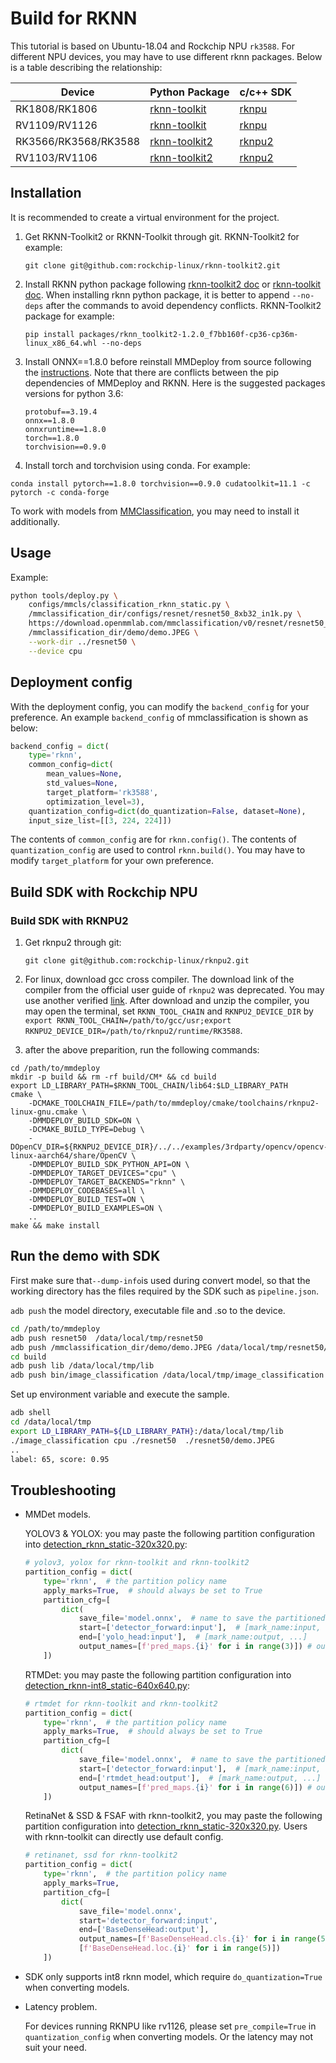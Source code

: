 # Build for RKNN

This tutorial is based on Ubuntu-18.04 and Rockchip NPU `rk3588`. For different NPU devices, you may have to use different rknn packages.
Below is a table describing the relationship:

| Device               | Python Package                                                   | c/c++ SDK                                          |
| -------------------- | ---------------------------------------------------------------- | -------------------------------------------------- |
| RK1808/RK1806        | [rknn-toolkit](https://github.com/rockchip-linux/rknn-toolkit)   | [rknpu](https://github.com/rockchip-linux/rknpu)   |
| RV1109/RV1126        | [rknn-toolkit](https://github.com/rockchip-linux/rknn-toolkit)   | [rknpu](https://github.com/rockchip-linux/rknpu)   |
| RK3566/RK3568/RK3588 | [rknn-toolkit2](https://github.com/rockchip-linux/rknn-toolkit2) | [rknpu2](https://github.com/rockchip-linux/rknpu2) |
| RV1103/RV1106        | [rknn-toolkit2](https://github.com/rockchip-linux/rknn-toolkit2) | [rknpu2](https://github.com/rockchip-linux/rknpu2) |

## Installation

It is recommended to create a virtual environment for the project.

1. Get RKNN-Toolkit2 or RKNN-Toolkit through git. RKNN-Toolkit2 for example:

   ```
   git clone git@github.com:rockchip-linux/rknn-toolkit2.git
   ```

2. Install RKNN python package following [rknn-toolkit2 doc](https://github.com/rockchip-linux/rknn-toolkit2/tree/master/doc) or [rknn-toolkit doc](https://github.com/rockchip-linux/rknn-toolkit/tree/master/doc). When installing rknn python package, it is better to append `--no-deps` after the commands to avoid dependency conflicts. RKNN-Toolkit2 package for example:

   ```
   pip install packages/rknn_toolkit2-1.2.0_f7bb160f-cp36-cp36m-linux_x86_64.whl --no-deps
   ```

3. Install ONNX==1.8.0 before reinstall MMDeploy from source following the [instructions](../01-how-to-build/build_from_source.md). Note that there are conflicts between the pip dependencies of MMDeploy and RKNN. Here is the suggested packages versions for python 3.6:

   ```
   protobuf==3.19.4
   onnx==1.8.0
   onnxruntime==1.8.0
   torch==1.8.0
   torchvision==0.9.0
   ```

4. Install torch and torchvision using conda. For example:

```
conda install pytorch==1.8.0 torchvision==0.9.0 cudatoolkit=11.1 -c pytorch -c conda-forge
```

To work with models from [MMClassification](https://mmclassification.readthedocs.io/en/1.x/get_started.html), you may need to install it additionally.

## Usage

Example:

```bash
python tools/deploy.py \
    configs/mmcls/classification_rknn_static.py \
    /mmclassification_dir/configs/resnet/resnet50_8xb32_in1k.py \
    https://download.openmmlab.com/mmclassification/v0/resnet/resnet50_batch256_imagenet_20200708-cfb998bf.pth \
    /mmclassification_dir/demo/demo.JPEG \
    --work-dir ../resnet50 \
    --device cpu
```

## Deployment config

With the deployment config, you can modify the `backend_config` for your preference. An example `backend_config` of mmclassification is shown as below:

```python
backend_config = dict(
    type='rknn',
    common_config=dict(
        mean_values=None,
        std_values=None,
        target_platform='rk3588',
        optimization_level=3),
    quantization_config=dict(do_quantization=False, dataset=None),
    input_size_list=[[3, 224, 224]])

```

The contents of `common_config` are for `rknn.config()`. The contents of `quantization_config` are used to control `rknn.build()`. You may have to modify `target_platform` for your own preference.

## Build SDK with Rockchip NPU

### Build SDK with RKNPU2

1. Get rknpu2 through git:

   ```
   git clone git@github.com:rockchip-linux/rknpu2.git
   ```

2. For linux, download gcc cross compiler. The download link of the compiler from the official user guide of `rknpu2` was deprecated. You may use another verified [link](https://github.com/Caesar-github/gcc-buildroot-9.3.0-2020.03-x86_64_aarch64-rockchip-linux-gnu). After download and unzip the compiler, you may open the terminal, set `RKNN_TOOL_CHAIN` and `RKNPU2_DEVICE_DIR` by `export RKNN_TOOL_CHAIN=/path/to/gcc/usr;export RKNPU2_DEVICE_DIR=/path/to/rknpu2/runtime/RK3588`.

3. after the above preparition, run the following commands:

```shell
cd /path/to/mmdeploy
mkdir -p build && rm -rf build/CM* && cd build
export LD_LIBRARY_PATH=$RKNN_TOOL_CHAIN/lib64:$LD_LIBRARY_PATH
cmake \
    -DCMAKE_TOOLCHAIN_FILE=/path/to/mmdeploy/cmake/toolchains/rknpu2-linux-gnu.cmake \
    -DMMDEPLOY_BUILD_SDK=ON \
    -DCMAKE_BUILD_TYPE=Debug \
    -DOpenCV_DIR=${RKNPU2_DEVICE_DIR}/../../examples/3rdparty/opencv/opencv-linux-aarch64/share/OpenCV \
    -DMMDEPLOY_BUILD_SDK_PYTHON_API=ON \
    -DMMDEPLOY_TARGET_DEVICES="cpu" \
    -DMMDEPLOY_TARGET_BACKENDS="rknn" \
    -DMMDEPLOY_CODEBASES=all \
    -DMMDEPLOY_BUILD_TEST=ON \
    -DMMDEPLOY_BUILD_EXAMPLES=ON \
    ..
make && make install
```

## Run the demo with SDK

First make sure that`--dump-info`is used during convert model, so that the working directory has the files required by the SDK such as `pipeline.json`.

`adb push` the model directory, executable file and .so to the device.

```bash
cd /path/to/mmdeploy
adb push resnet50  /data/local/tmp/resnet50
adb push /mmclassification_dir/demo/demo.JPEG /data/local/tmp/resnet50/demo.JPEG
cd build
adb push lib /data/local/tmp/lib
adb push bin/image_classification /data/local/tmp/image_classification
```

Set up environment variable and execute the sample.

```bash
adb shell
cd /data/local/tmp
export LD_LIBRARY_PATH=${LD_LIBRARY_PATH}:/data/local/tmp/lib
./image_classification cpu ./resnet50  ./resnet50/demo.JPEG
..
label: 65, score: 0.95
```

## Troubleshooting

- MMDet models.

  YOLOV3 & YOLOX: you may paste the following partition configuration into [detection_rknn_static-320x320.py](https://github.com/open-mmlab/mmdeploy/blob/1.x/configs/mmdet/detection/detection_rknn_static-320x320.py):

  ```python
  # yolov3, yolox for rknn-toolkit and rknn-toolkit2
  partition_config = dict(
      type='rknn',  # the partition policy name
      apply_marks=True,  # should always be set to True
      partition_cfg=[
          dict(
              save_file='model.onnx',  # name to save the partitioned onnx
              start=['detector_forward:input'],  # [mark_name:input, ...]
              end=['yolo_head:input'],  # [mark_name:output, ...]
              output_names=[f'pred_maps.{i}' for i in range(3)]) # output names
      ])
  ```

  RTMDet: you may paste the following partition configuration into [detection_rknn-int8_static-640x640.py](https://github.com/open-mmlab/mmdeploy/blob/dev-1.x/configs/mmdet/detection/detection_rknn-int8_static-640x640.py):

  ```python
  # rtmdet for rknn-toolkit and rknn-toolkit2
  partition_config = dict(
      type='rknn',  # the partition policy name
      apply_marks=True,  # should always be set to True
      partition_cfg=[
          dict(
              save_file='model.onnx',  # name to save the partitioned onnx
              start=['detector_forward:input'],  # [mark_name:input, ...]
              end=['rtmdet_head:output'],  # [mark_name:output, ...]
              output_names=[f'pred_maps.{i}' for i in range(6)]) # output names
      ])
  ```

  RetinaNet & SSD & FSAF with rknn-toolkit2, you may paste the following partition configuration into [detection_rknn_static-320x320.py](https://github.com/open-mmlab/mmdeploy/tree/1.x/configs/mmdet/detection/detection_rknn_static-320x320.py). Users with rknn-toolkit can directly use default config.

  ```python
  # retinanet, ssd for rknn-toolkit2
  partition_config = dict(
      type='rknn',  # the partition policy name
      apply_marks=True,
      partition_cfg=[
          dict(
              save_file='model.onnx',
              start='detector_forward:input',
              end=['BaseDenseHead:output'],
              output_names=[f'BaseDenseHead.cls.{i}' for i in range(5)] +
              [f'BaseDenseHead.loc.{i}' for i in range(5)])
      ])
  ```

- SDK only supports int8 rknn model, which require `do_quantization=True` when converting models.

- Latency problem.

  For devices running RKNPU like rv1126, please set `pre_compile=True` in `quantization_config` when converting models.
  Or the latency may not suit your need.
